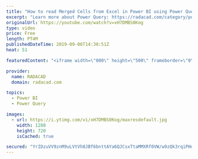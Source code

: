 ```yaml
---
title: "How to read Merged Cells from Excel in Power BI using Power Query"
excerpt: "Learn more about Power Query: https://radacad.com/category/power-query"
originalUrl: https://youtube.com/watch?v=xH7DMBS0Kog
type: video
price: Free
length: PT4M
publishedDateTime: 2019-09-06T14:30:51Z
heat: 51

featuredContent: "<iframe width=\"800\" height=\"500\" frameborder=\"0\" src=\"https://www.youtube.com/embed/xH7DMBS0Kog\" allow=\"accelerometer; autoplay; encrypted-media; gyroscope; picture-in-picture\" allowfullscreen></iframe>"

provider:
  name: RADACAD
  domain: radacad.com

topics:
  - Power BI
  - Power Query

images:
  - url: https://i.ytimg.com/vi/xH7DMBS0Kog/maxresdefault.jpg
    width: 1280
    height: 720
    isCached: true

secured: "YrIDzuVV9znM9uLVtVh8JBf6bnttAYa6QJCsxTtaMMXRf0VW/w9zQk3rqiPHuVCMsK3QRlzTkWhN4CMtBLZl8CX2u+rYy2ejSODaahYBtRVmW8NyEuLbvXUrEGD+KFNple+kvTpcNOKTGgCOZ1ACc8WDx0zcBwpIaF7XBXa/wfZprthZnVL5SJnSXIA7KtxH6kpoIpaBKL/E7x/aGB8OgRTUliCcDaG9cbf6SGcHAywE1BCDidJUAHCIaWqfJr7UtX082AhWmU1q4G+lOseWsevKKg9I4MIzOwtakjCUpPUmU39i0Sh1TGDFTF3h2NhSnm05LBoGRCZrBFzrj6INTUCJXJyHg7W/mNQ+XT6CvYSyiIKAnocyv9KjtiYqE3qynldMIBT7lIvVWNyL4dzcy0+cJk3JeZy3o3yq9yUlTKs=;X9/ry2EoQm8Cm/pftZDRgA=="
---
```


